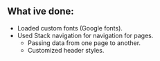 ## What ive done:
 - Loaded custom fonts (Google fonts).
 - Used Stack navigation for navigation for pages.
    - Passing data from one page to another.
    - Customized header styles.